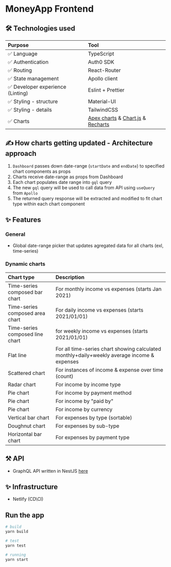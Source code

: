 # MoneyApp Frontend

## 🛠️ Technologies used
| Purpose | Tool |
| :--- | :---- |
| ✅ Language | TypeScript |
| ✅ Authentication | Auth0 SDK |
| ✅ Routing | React-Router |
| ✅ State management | Apollo client |
| ✅ Developer experience (Linting) | Eslint + Prettier |
| ✅ Styling - structure | Material-UI |
| ✅ Styling - details | TailwindCSS |
| ✅ Charts | [Apex charts](https://apexcharts.com/docs/react-charts/) & [Chart.js](https://react-chartjs-2.netlify.app/examples) & [Recharts](https://recharts.org/en-US/examples) |

##  ✍️ How charts getting updated - Architecture approach
1. `Dashboard` passes down date-range (`startDate` and `endDate`) to specified chart components as props
2. Charts receive date-range as props from Dashboard
3. Each chart populates date range into `gql` query
4. The new `gql` query will be used to call data from API using `useQuery` from `Apollo`
5. The returned query response will be extracted and modified to fit chart type within each chart component

## ✨ Features
### General
- Global date-range picker that updates agregated data for all charts (exl, time-series)

### Dynamic charts
| Chart type | Description |
| :--- | :---- |
| Time-series composed bar chart | For monthly income vs expenses (starts Jan 2021)|
| Time-series composed area chart   | For daily income vs expenses (starts 2021/01/01) |
| Time-series composed line chart  | for weekly income vs expenses (starts 2021/01/01) |
| Flat line | For all time-series chart showing calculated monthly+daily+weekly average income & expenses|
| Scattered chart | For instances of income & expense over time (count) |
| Radar chart | For income by income type |
| Pie chart | For income by payment method |
| Pie chart | For income by "paid by" |
| Pie chart | For income by currency |
| Vertical bar chart | For expenses by type (sortable) |
| Doughnut chart | For expenses by sub-type |
| Horizontal bar chart | For expenses by payment type |

## ⚒️ API
- GraphQL API written in NestJS [here](https://github.com/Mingyang-Li/moneyapp-api)

## ✨ Infrastructure
- Netlify (CD\CI)

## Run the app
```bash
# build
yarn build

# test
yarn test

# running
yarn start
```
